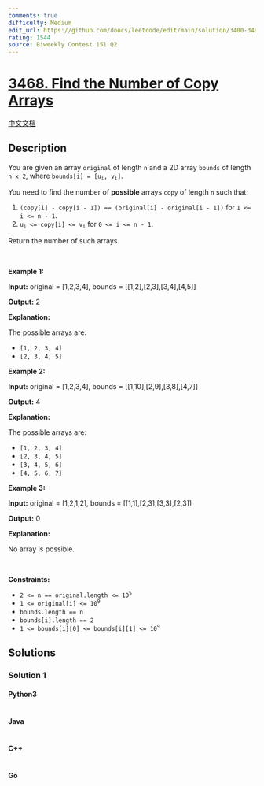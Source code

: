 ```yaml
---
comments: true
difficulty: Medium
edit_url: https://github.com/doocs/leetcode/edit/main/solution/3400-3499/3468.Find%20the%20Number%20of%20Copy%20Arrays/README_EN.md
rating: 1544
source: Biweekly Contest 151 Q2
---
```


<!-- problem:start -->

# [3468. Find the Number of Copy Arrays](https://leetcode.com/problems/find-the-number-of-copy-arrays)

[中文文档](/solution/3400-3499/3468.Find%20the%20Number%20of%20Copy%20Arrays/README.md)

## Description

<!-- description:start -->

<p>You are given an array <code>original</code> of length <code>n</code> and a 2D array <code>bounds</code> of length <code>n x 2</code>, where <code>bounds[i] = [u<sub>i</sub>, v<sub>i</sub>]</code>.</p>

<p>You need to find the number of <strong>possible</strong> arrays <code>copy</code> of length <code>n</code> such that:</p>

<ol>
	<li><code>(copy[i] - copy[i - 1]) == (original[i] - original[i - 1])</code> for <code>1 &lt;= i &lt;= n - 1</code>.</li>
	<li><code>u<sub>i</sub> &lt;= copy[i] &lt;= v<sub>i</sub></code> for <code>0 &lt;= i &lt;= n - 1</code>.</li>
</ol>

<p>Return the number of such arrays.</p>

<p>&nbsp;</p>
<p><strong class="example">Example 1:</strong></p>

<div class="example-block">
<p><strong>Input:</strong> <span class="example-io">original = [1,2,3,4], bounds = [[1,2],[2,3],[3,4],[4,5]]</span></p>

<p><strong>Output:</strong> <span class="example-io">2</span></p>

<p><strong>Explanation:</strong></p>

<p>The possible arrays are:</p>

<ul>
	<li><code>[1, 2, 3, 4]</code></li>
	<li><code>[2, 3, 4, 5]</code></li>
</ul>
</div>

<p><strong class="example">Example 2:</strong></p>

<div class="example-block">
<p><strong>Input:</strong> <span class="example-io">original = [1,2,3,4], bounds = [[1,10],[2,9],[3,8],[4,7]]</span></p>

<p><strong>Output:</strong> <span class="example-io">4</span></p>

<p><strong>Explanation:</strong></p>

<p>The possible arrays are:</p>

<ul>
	<li><code>[1, 2, 3, 4]</code></li>
	<li><code>[2, 3, 4, 5]</code></li>
	<li><code>[3, 4, 5, 6]</code></li>
	<li><code>[4, 5, 6, 7]</code></li>
</ul>
</div>

<p><strong class="example">Example 3:</strong></p>

<div class="example-block">
<p><strong>Input:</strong> <span class="example-io">original = [1,2,1,2], bounds = [[1,1],[2,3],[3,3],[2,3]]</span></p>

<p><strong>Output:</strong> <span class="example-io">0</span></p>

<p><strong>Explanation:</strong></p>

<p>No array is possible.</p>
</div>

<p>&nbsp;</p>
<p><strong>Constraints:</strong></p>

<ul>
	<li><code>2 &lt;= n == original.length &lt;= 10<sup>5</sup></code></li>
	<li><code>1 &lt;= original[i] &lt;= 10<sup>9</sup></code></li>
	<li><code>bounds.length == n</code></li>
	<li><code>bounds[i].length == 2</code></li>
	<li><code>1 &lt;= bounds[i][0] &lt;= bounds[i][1] &lt;= 10<sup>9</sup></code></li>
</ul>

<!-- description:end -->

## Solutions

<!-- solution:start -->

### Solution 1

<!-- tabs:start -->

#### Python3

```python

```

#### Java

```java

```

#### C++

```cpp

```

#### Go

```go

```

<!-- tabs:end -->

<!-- solution:end -->

<!-- problem:end -->
